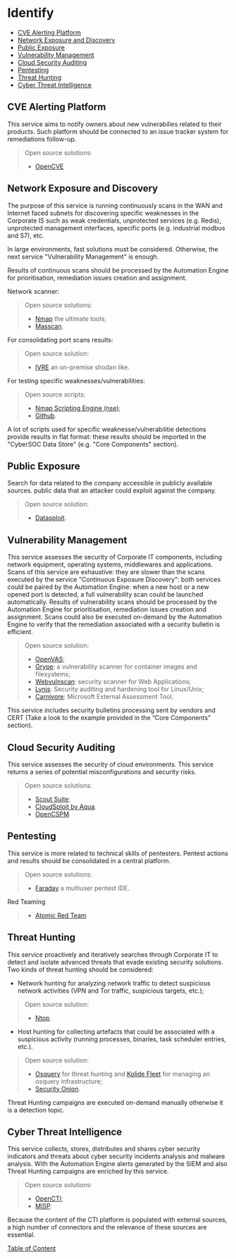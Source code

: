 # Identify
* [CVE Alerting Platform](#cve-alerting-platform)
* [Network Exposure and Discovery](#network-exposure-and-discovery)
* [Public Exposure](#public-exposure)
* [Vulnerability Management](#vulnerability-management)
* [Cloud Security Auditing](#cloud-security-auditing)
* [Pentesting](#pentesting)
* [Threat Hunting](#threat-hunting)
* [Cyber Threat Intelligence](#cyber-threat-intelligence)

## CVE Alerting Platform
This service aims to notify owners about new vulnerabilies related to their products. Such platform should be connected to an issue tracker system for remediations follow-up.

> Open source solutions:
> - [OpenCVE](https://www.opencve.io/)

## Network Exposure and Discovery
The purpose of this service is running continuously scans in the WAN and Internet faced subnets for discovering specific weaknesses in the Corporate IS such as weak credentials, unprotected services (e.g. Redis), unprotected management interfaces, specific ports (e.g. industrial modbus and S7), etc.

In large environments, fast solutions must be considered. Otherwise, the next service "Vulnerability Management" is enough.

Results of continuous scans should be processed by the Automation Engine for prioritisation, remediation issues creation and assignment.

Network scanner:
> Open source solutions: 
> - [Nmap](https://nmap.org/) the ultimate tools;
> - [Masscan](https://github.com/robertdavidgraham/masscan).

For consolidating port scans results:
> Open source solution:
> - [IVRE](https://github.com/cea-sec/ivre) an on-premise shodan like.

For testing specific weaknesses/vulnerabilities:
> Open source scripts: 
> - [Nmap Scripting Engine (nse)](https://nmap.org/book/nse.html);
> - [Github](https://github.com/).

A lot of scripts used for specific weaknesse/vulnerabilitie detections provide results in flat format: these results should be imported in the "CyberSOC Data Store" (e.g. "Core Components" section).

## Public Exposure
Search for data related to the company accessible in publicly available sources. public data that an attacker could exploit against the company.
> Open source solution:
> - [Datasploit](https://github.com/DataSploit/datasploit/).

## Vulnerability Management
This service assesses the security of Corporate IT components, including network equipment, operating systems, middlewares and applications.
Scans of this service are exhaustive: they are slower than the scans executed by the service "Continuous Exposure Discovery": both services could be paired by the Automation Engine: when a new host or a new opened port is detected, a full vulnerability scan could be launched automatically.
Results of vulnerability scans should be processed by the Automation Engine for prioritisation, remediation issues creation and assignment.
Scans could also be executed on-demand by the Automation Engine to verify that the remediation associated with a security bulletin is efficient. 

> Open source solution: 
> - [OpenVAS](https://www.openvas.org/);
> - [Grype](https://github.com/anchore/grype): a vulnerability scanner for container images and filesystems;
> - [Webvulnscan](https://github.com/hhucn/webvulnscan): security scanner for Web Applications;
> - [Lynis](https://cisofy.com/lynis/): Security auditing and hardening tool for Linux/Unix;
> - [Carnivore](https://github.com/nccgroup/Carnivore): Microsoft External Assessment Tool.

This service includes security bulletins processing sent by vendors and CERT (Take a look to the example provided in the “Core Components” section).

## Cloud Security Auditing
This service assesses the security of cloud environments. This service returns a series of potential misconfigurations and security risks.

> Open source solutions: 
> - [Scout Suite](https://github.com/nccgroup/ScoutSuite);
> - [CloudSploit by Aqua](https://github.com/aquasecurity/cloudsploit).
> - [OpenCSPM](https://github.com/OpenCSPM/opencspm)

## Pentesting
This service is more related to technical skills of pentesters.
Pentest actions and results should be consolidated in a central platform.
> Open source solutions: 
> - [Faraday](https://github.com/infobyte/faraday) a multiuser pentest IDE.

Red Teaming
> - [Atomic Red Team](https://github.com/redcanaryco/atomic-red-team)

## Threat Hunting
This service proactively and iteratively searches through Corporate IT to detect and isolate advanced threats that evade existing security solutions.
Two kinds of threat hunting should be considered:
- Network hunting for analyzing network traffic to detect suspicious network activities (VPN and Tor traffic, suspicious targets, etc.);
> Open source solution: 
> - [Ntop](https://www.ntop.org/).

- Host hunting for collecting artefacts that could be associated with a suspicious activity (running processes, binaries, task scheduler entries, etc.).
> Open source solution:
> - [Osquery](https://osquery.io/) for threat hunting and [Kolide Fleet](https://github.com/kolide/fleet) for managing an osquery infrastructure;
> - [Security Onion](https://securityonionsolutions.com/software).

Threat Hunting campaigns are executed on-demand manually otherwise it is a detection topic.

## Cyber Threat Intelligence
This service collects, stores, distributes and shares cyber security indicators and threats about cyber security incidents analysis and malware analysis.
With the Automation Engine alerts generated by the SIEM and also Threat Hunting campaigns are enriched by this service.

> Open source solutions:
> - [OpenCTI](https://github.com/OpenCTI-Platform/opencti);
> - [MISP](https://www.misp-project.org/).

Because the content of the CTI platform is populated with external sources, a high number of connectors and the relevance of these sources are essential.

[Table of Content](https://github.com/skhemissa/Open-Source-CyberSOC#table-of-content)
